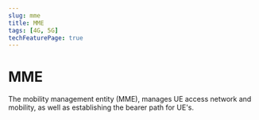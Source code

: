 ```yaml
---
slug: mme
title: MME
tags: [4G, 5G]
techFeaturePage: true
---
```


# MME

The mobility management entity (MME), manages UE access network and mobility, as well as establishing the bearer path for UE's.
